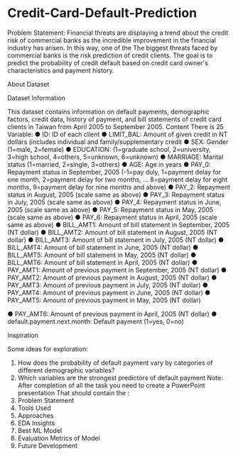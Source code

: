 # Credit-Card-Default-Prediction

Problem Statement:
Financial threats are displaying a trend about the credit risk of commercial banks as the
incredible improvement in the financial industry has arisen. In this way, one of the
The biggest threats faced by commercial banks is the risk prediction of credit clients.
The goal is to predict the probability of credit default based on credit card owner's
characteristics and payment history.


About Dataset

Dataset Information

This dataset contains information on default payments, demographic factors, credit
data, history of payment, and bill statements of credit card clients in Taiwan from April
2005 to September 2005.
Content
There is 25 Variable:
● ID: ID of each client
● LIMIT_BAL: Amount of given credit in NT dollars (includes individual and
family/supplementary credit
● SEX: Gender (1=male, 2=female)
● EDUCATION: (1=graduate school, 2=university, 3=high school, 4=others,
5=unknown, 6=unknown)
● MARRIAGE: Marital status (1=married, 2=single, 3=others)
● AGE: Age in years
● PAY_0: Repayment status in September, 2005 (-1=pay duly, 1=payment delay for
one month, 2=payment delay for two months, ... 8=payment delay for eight
months, 9=payment delay for nine months and above)
● PAY_2: Repayment status in August, 2005 (scale same as above)
● PAY_3: Repayment status in July, 2005 (scale same as above)
● PAY_4: Repayment status in June, 2005 (scale same as above)
● PAY_5: Repayment status in May, 2005 (scale same as above)
● PAY_6: Repayment status in April, 2005 (scale same as above)
● BILL_AMT1: Amount of bill statement in September, 2005 (NT dollar)
● BILL_AMT2: Amount of bill statement in August, 2005 (NT dollar)
● BILL_AMT3: Amount of bill statement in July, 2005 (NT dollar)
● BILL_AMT4: Amount of bill statement in June, 2005 (NT dollar)
● BILL_AMT5: Amount of bill statement in May, 2005 (NT dollar)
● BILL_AMT6: Amount of bill statement in April, 2005 (NT dollar)
● PAY_AMT1: Amount of previous payment in September, 2005 (NT dollar)
● PAY_AMT2: Amount of previous payment in August, 2005 (NT dollar)
● PAY_AMT3: Amount of previous payment in July, 2005 (NT dollar)
● PAY_AMT4: Amount of previous payment in June, 2005 (NT dollar)
● PAY_AMT5: Amount of previous payment in May, 2005 (NT dollar)

● PAY_AMT6: Amount of previous payment in April, 2005 (NT dollar)
● default.payment.next.month: Default payment (1=yes, 0=no)

Inspiration

Some ideas for exploration:
1. How does the probability of default payment vary by categories of different
demographic variables?
2. Which variables are the strongest predictors of default payment
Note: After completion of all the task you need to create a PowerPoint presentation
That should contain the :
1. Problem Statement
2. Tools Used
3. Approaches
4. EDA Insights
5. Best ML Model
6. Evaluation Metrics of Model
7. Future Development
